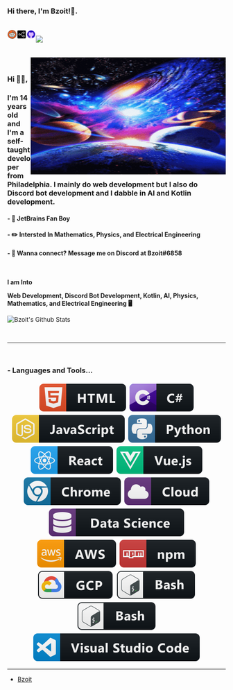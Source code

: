 ### Hi there, I'm Bzoit!👋.


<br/>
<a href="https://www.reddit.com/user/Super_Pay_592">
  <img align="left" alt="Reddit" width="22px" src="https://github.com/bzoit/bzoit/blob/main/icons8-reddit-48.png" />
</a>
<a href="https://stackshare.io/bzoit">
  <img align="left" alt="Stackshare" width="22px" src="https://github.com/bzoit/bzoit/blob/main/icons8-stackshare-50.png" />
</a>
<a href="https://github.com/bzoit">
  <img align="left" alt="Github" width="22px" src="https://github.com/bzoit/bzoit/blob/main/icons8-github-48.png" />
</a>

![](https://visitor-badge.glitch.me/badge?page_id=8bithemant.8bithemant)

<br />

<img align="right" height="270px" width="450px" alt="GIF" src="https://raw.githubusercontent.com/bzoit/bzoit/master/giphy.gif" />
<br />

### Hi 🙋‍♂️,
### I'm 14 years old and I'm a self-taught developer from Philadelphia. I mainly do web development but I also do Discord bot development and I dabble in AI and Kotlin development.


#### - 🚀 JetBrains Fan Boy

#### - ✏️ Intersted In Mathematics, Physics, and Electrical Engineering

#### - 💬 Wanna connect? Message me on Discord at Bzoit#6858


<br />


**I am Into**

**Web Development, Discord Bot Development, Kotlin, AI, Physics, Mathematics, and Electrical Engineering 🖥️**
<br />


![Bzoit's Github Stats](https://github-readme-stats.vercel.app/api?username=bzoit&show_icons=true&title_color=fff&icon_color=79ff97&text_color=9f9f9f&bg_color=151515)

<br />

*************

<br />

### - Languages and Tools...

<p align="center">
 <img src="https://raw.githubusercontent.com/8bithemant/8bithemant/master/svg/dev/languages/html.svg" alt="Twitter" style="vertical-align:top; margin:4px"><img src="https://raw.githubusercontent.com/8bithemant/8bithemant/master/svg/dev/languages/csharp.svg"alt="Twitter" style="vertical-align:top; margin:4px"><img src="https://raw.githubusercontent.com/8bithemant/8bithemant/master/svg/dev/languages/js.svg" alt="Twitter" style="vertical-align:top; margin:4px"><img src="https://raw.githubusercontent.com/8bithemant/8bithemant/master/svg/dev/languages/python.svg" alt="Twitter" style="vertical-align:top; margin:4px"><img src="https://raw.githubusercontent.com/8bithemant/8bithemant/master/svg/dev/frameworks/react.svg" alt="Twitter" style="vertical-align:top; margin:4px"><img src="https://raw.githubusercontent.com/8bithemant/8bithemant/master/svg/dev/frameworks/vue.svg" alt="Twitter" style="vertical-align:top; margin:4px"><img src="https://raw.githubusercontent.com/8bithemant/8bithemant/master/svg/dev/misc/chrome.svg" alt="Twitter" style="vertical-align:top; margin:4px"><img src="https://raw.githubusercontent.com/8bithemant/8bithemant/master/svg/dev/misc/cloud.svg" alt="Twitter" style="vertical-align:top; margin:4px"><img src="https://raw.githubusercontent.com/8bithemant/8bithemant/master/svg/dev/misc/datascience.svg" alt="Twitter" style="vertical-align:top; margin:4px"><img src="https://raw.githubusercontent.com/8bithemant/8bithemant/master/svg/dev/services/aws.svg" alt="Twitter" style="vertical-align:top; margin:4px"><img src="https://raw.githubusercontent.com/8bithemant/8bithemant/master/svg/dev/services/npm.svg" alt="Twitter" style="vertical-align:top; margin:4px"><img src="https://raw.githubusercontent.com/8bithemant/8bithemant/master/svg/dev/services/gcp.svg" alt="Twitter" style="vertical-align:top; margin:4px"><img src="https://raw.githubusercontent.com/8bithemant/8bithemant/master/svg/dev/tools/bash.svg" alt="Twitter" style="vertical-align:top; margin:4px"><img src="https://raw.githubusercontent.com/8bithemant/8bithemant/master/svg/dev/tools/bash.svg" alt="Twitter" style="vertical-align:top; margin:4px"><img src="https://raw.githubusercontent.com/8bithemant/8bithemant/master/svg/dev/tools/visualstudio_code.svg" alt="Twitter" style="vertical-align:top; margin:4px">

</p>

***********************************


- [Bzoit](https://github.com/bzoit)
